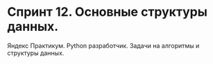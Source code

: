 # Спринт 12. Основные структуры данных.
Яндекс Практикум. Python разработчик. Задачи на алгоритмы и структуры данных.

